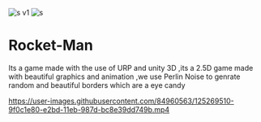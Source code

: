 ![s v1](https://user-images.githubusercontent.com/84960563/125267561-c82baf80-e2bb-11eb-9aa1-9e246f2ff625.jpg)
![s](https://user-images.githubusercontent.com/84960563/125267576-cbbf3680-e2bb-11eb-9110-e2ed5df837b3.jpeg)
# Rocket-Man
Its a game made with the use of URP and unity 3D ,its a 2.5D game made with beautiful graphics and animation ,we use Perlin Noise to genrate random and beautiful borders which are a eye candy


https://user-images.githubusercontent.com/84960563/125269510-9f0c1e80-e2bd-11eb-987d-bc8e39dd749b.mp4

